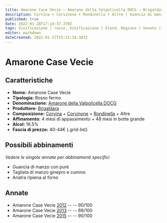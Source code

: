 ```yaml
---
title: Amarone Case Vecie – Amarone della Valpolicella DOCG – Brigaldara – Veneto (IT) – 40-44€ – 3★-4★
description: Corvina + Corvinone + Rondinella + Altre | Guancia di manzo con purè – Tagliata di manzo ginepro e cumino – Anatra ripiena al forno
published: true
date: 2022-01-28T17:14:37.370Z
tags: Vinificazione | rosso, Vinificazione | blend, Regione | Veneto (IT), Vinificazione | fermo, Prezzi | 40-44€, Valutazioni | 4 stelle, Vitigni | Corvina, Vitigni | Rondinella, Vitigni | Corvinone, Alimento | manzo, Aromatizzazione | con purè, Alimento | manzo, Cottura | tagliata, Aromatizzazione | ginepro e cumino, Alimento | anatra, Cottura | al forno
editor: markdown
dateCreated: 2022-01-27T15:21:34.303Z
---
```


# Amarone Case Vecie

## Caratteristiche
- **Nome:** <span class="nome">Amarone Case Vecie</span>
- **Tipologia:** Rosso fermo
- **Denominazione:** <span class="denominazione">[Amarone della Valpolicella DOCG](/denominazioni/Italia/Veneto/DOCG/Amarone-della-Valpolicella)</span>
- **Produttore:** <span class="cantina">[Brigaldara](/produttori/Italia/Veneto/Brigaldara)</span> 
- **Composizione:** [Corvina](/vitigni/Italia/bacca-nera/corvina) + [Corvinone](/vitigni/Italia/bacca-nera/corvinone) + [Rondinella](/vitigni/Italia/bacca-nera/rondinella) + Altre
- **Affinamento:** 4 mesi di appassimento + 48 mesi in botte grande
- **Alcol:** 16.5%
- **Fascia di prezzo:** 40-44€
{.grid-list}

## Possibili abbinamenti
*Vedere le singole annate per abbinamenti specifici*

- Guancia di manzo con purè
- Tagliata di manzo ginepro e cumino
- Anatra ripiena al forno

## Annate
- Amarone Case Vecie [2012](vini/Italia/Veneto/Brigaldara/Amarone-Case-Vecie/2012) -- <span class="star-4"></span> -- 90/100
- Amarone Case Vecie [2013](vini/Italia/Veneto/Brigaldara/Amarone-Case-Vecie/2013) -- <span class="star-3"></span> -- 88/100
- Amarone Case Vecie [2015](vini/Italia/Veneto/Brigaldara/Amarone-Case-Vecie/2015) -- <span class="star-4"></span> -- 90/100